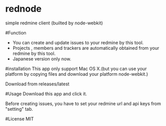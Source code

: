 rednode
=======

simple redmine client (builted by node-webkit)

#Function
* You can create and update issues to your redmine by this tool.
* Projects , members and trackers are automatically obtained from your redmine by this tool.
* Japanese version only now.

#installation 
This app only support Mac OS X.(but you can use your platform by copying  files and download your platform node-webkit.)

Download from releases/latest

#Usage
Download this app and click it.

Before creating issues, you have to set your redmine url and api keys from "setting" tab.

#License
MIT

